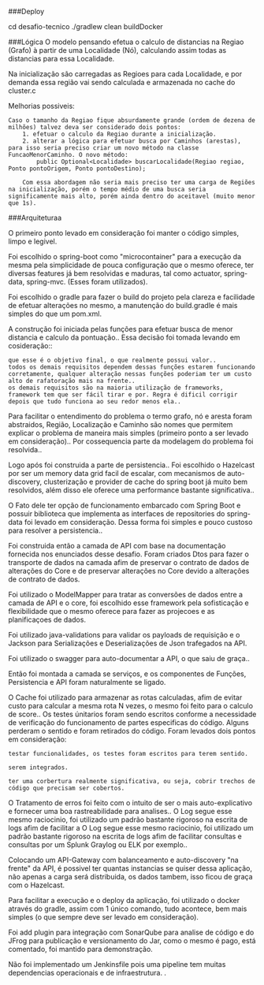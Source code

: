 ###Deploy

cd desafio-tecnico
./gradlew clean buildDocker

###Lógica
O modelo pensando efetua o calculo de distancias na Regiao (Grafo) à partir de uma Localidade (Nó), calculando assim todas as distancias para essa Localidade.

Na inicialização são carregadas as Regioes para cada Localidade, e por demanda essa região vai sendo calculada e armazenada no cache do cluster.c

Melhorias possiveis:

	Caso o tamanho da Regiao fique absurdamente grande (ordem de dezena de milhões) talvez deva ser considerado dois pontos:
		1. efetuar o calculo da Regiao durante a inicialização.
		2. alterar a lógica para efetuar busca por Caminhos (arestas), para isso seria preciso criar um novo método na classe FuncaoMenorCaminho. O novo método:
			public Optional<Localidade> buscarLocalidade(Regiao regiao, Ponto pontoOrigem, Ponto pontoDestino);
			
		Com essa abordagem não seria mais preciso ter uma carga de Regiões na inicialização, porém o tempo médio de uma busca seria significamente mais alto, porém ainda dentro do aceitavel (muito menor que 1s).

###Arquiteturaa

O primeiro ponto levado em consideração foi manter o código simples, limpo e
legivel.

Foi escolhido o spring-boot como "microcontainer" para a execução da mesma pela simplicidade de pouca configuração que o mesmo oferece, ter diversas features já bem resolvidas e maduras, tal como actuator, spring-data, spring-mvc. (Esses foram utilizados).

Foi escolhido o gradle para fazer o build do projeto pela clareza e facilidade de efetuar alterações no mesmo, a manutenção do build.gradle é mais simples do que um pom.xml.

A construção foi iniciada pelas funções para efetuar busca de menor distancia e calculo da pontuação..
Essa decisão foi tomada levando em cosideração::

	que esse é o objetivo final, o que realmente possui valor..
	todos os demais requisitos dependem dessas funções estarem funcionando corretamente, qualquer alteração nessas funções poderiam ter um custo alto de rafatoração mais na frente..
	os demais requisitos são na maioria utilização de frameworks, framework tem que ser fácil tirar e por. Regra é dificil corrigir depois que tudo funciona ao seu redor menos ela..

Para facilitar o entendimento do problema o termo grafo, nó e aresta foram abstraidos, Região, Localização e Caminho são nomes que permitem explicar o problema de maneira mais simples (primeiro ponto a ser levado em consideração)..
Por cossequencia parte da modelagem do problema foi resolvida..

Logo após foi construida a parte de persistencia..
Foi escolhido o Hazelcast por ser um memory data grid facil de escalar, com mecanismos de auto-discovery, clusterização e provider de cache do spring boot já muito bem resolvidos, além disso ele oferece uma performance bastante significativa..

O Fato dele ter opção de funcionamento embarcado com Spring Boot e possuir biblioteca que implementa as interfaces de repositories do spring-data foi levado em consideração.
Dessa forma foi simples e pouco custoso para resolver a persistencia..

Foi construida então a camada de API com base na documentação fornecida nos enunciados desse desafio.
Foram criados Dtos para fazer o transporte de dados na camada afim de preservar o contrato de dados de alterações do Core e de preservar alterações no Core devido a alterações de contrato de dados.

Foi utilizado o ModelMapper para tratar as conversões de dados entre a camada de API e o core, foi escolhido esse framework pela sofisticação e flexibilidade que o mesmo oferece para fazer as projecoes e as planificaçoes de dados.

Foi utilizado java-validations para validar os payloads de requisição e o Jackson para Serializações e Deserializações de Json trafegados na API.

Foi utilizado o swagger para auto-documentar a API, o que saiu de graça..

Então foi montada a camada se serviços, e os componentes de Funções, Persistencia e API foram naturalmente se ligado.

O Cache foi utilizado para armazenar as rotas calculadas, afim de evitar custo para calcular a mesma rota N vezes, o mesmo foi feito para o calculo de score..
Os testes únitarios foram sendo escritos conforme a necessidade de verificação do funcionamento de partes especificas do código.
Alguns perderam o sentido e foram retirados do código.
Foram levados dois pontos em consideração:

	testar funcionalidades, os testes foram escritos para terem sentido.
	
	serem integrados.
	
	ter uma corbertura realmente significativa, ou seja, cobrir trechos de código que precisam ser cobertos.

O Tratamento de erros foi feito com o intuito de ser o mais auto-explicativo e fornecer uma boa rastreabilidade para analises..
O Log segue esse mesmo raciocinio, foi utilizado um padrão bastante rigoroso na escrita de logs afim de facilitar a O Log segue esse mesmo raciocinio, foi utilizado um padrão bastante rigoroso na escrita de logs afim de facilitar consultas e consultas por um Splunk Graylog ou ELK por exemplo..

Colocando um API-Gateway com balanceamento e auto-discovery "na frente" da API, é possivel ter quantas instancias se quiser dessa aplicação, não apenas a carga será distribuida, os dados tambem, isso ficou de graça com o Hazelcast.

Para facilitar a execução e o deploy da aplicação, foi utilizado o docker através do gradle, assim com 1 único comando, tudo acontece, bem mais simples (o que sempre deve ser levado em consideração).

Foi add plugin para integração com SonarQube para analise de código e do JFrog para publicação e versionamento do Jar, como o mesmo é pago, está comentado, foi mantido para demonstração.

Não foi implementado um Jenkinsfile pois uma pipeline tem muitas dependencias operacionais e de infraestrutura.
.